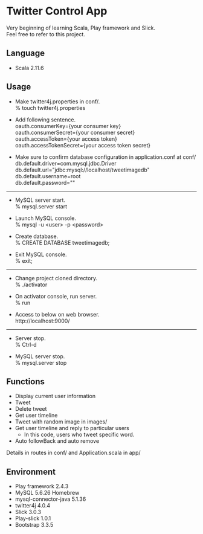#  Twitter Control App
Very beginning of learning Scala, Play framework and Slick.  
Feel free to refer to this project. 

## Language
* Scala 2.11.6
  
## Usage
* Make twitter4j.properties in conf/.  
% touch twitter4j.properties
  
* Add following sentence.  
oauth.consumerKey={your consumer key}  
oauth.consumerSecret={your consumer secret}  
oauth.accessToken={your access token}  
oauth.accessTokenSecret={your access token secret}  


* Make sure to confirm database configuration in application.conf at conf/  
db.default.driver=com.mysql.jdbc.Driver  
db.default.url="jdbc:mysql://localhost/tweetimagedb"  
db.default.username=root  
db.default.password=""  

---

* MySQL server start.  
% mysql.server start  

* Launch MySQL console.  
% mysql -u \<user> -p \<password>  
  
* Create database.  
% CREATE DATABASE tweetimagedb;  
  
* Exit MySQL console.  
% exit;  

---

* Change project cloned directory.  
% ./activator  
  
* On activator console, run server.  
% run  
  
* Access to below on web browser.  
http://localhost:9000/  

---

* Server stop.  
% Ctrl-d  
  
* MySQL server stop.  
% mysql.server stop  
  
## Functions
* Display current user information  
* Tweet
* Delete tweet
* Get user timeline
* Tweet with random image in images/
* Get user timeline and reply to particular users  
  - In this code, users who tweet specific word.  
* Auto followBack and auto remove
  
Details in routes in conf/ and Application.scala in app/

## Environment
* Play framework 2.4.3
* MySQL 5.6.26 Homebrew
* mysql-connector-java 5.1.36
* twitter4j 4.0.4
* Slick 3.0.3
* Play-slick 1.0.1
* Bootstrap 3.3.5
